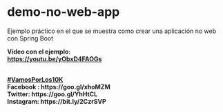 # demo-no-web-app

Ejemplo práctico en el que se muestra como crear una aplicación no web con Spring Boot


<b>Vídeo con el ejemplo:</b><br>
<b>https://youtu.be/yObxD4FAOGs</b><br>

<br>
<b><a href="https://goo.gl/v2Oej4" target="_blank">#VamosPorLos10K</a><b>
<br>
Facebook : https://goo.gl/xhoMZM<br>
Twitter: https://goo.gl/YhHtCL<br>
Instagram: https://bit.ly/2CzrSVP<br>
